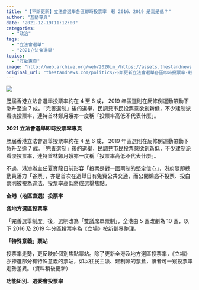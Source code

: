 ```yaml
---
title: "【不斷更新】立法會選舉各區即時投票率　較 2016、2019 是高是低？"
author: "互動專頁"
date: "2021-12-19T11:12:00"
categories:
  - "政治"
tags:
  - "立法會選舉"
  - "2021立法會選舉"
topics:
  - "互動專頁"
image: "http://web.archive.org/web/2020im_/https://assets.thestandnews.com/media/photos/20211219-10.png"
original_url: "thestandnews.com/politics/不斷更新立法會選舉各區即時投票率-較-20162019-是高是低"
---
```

![](http://web.archive.org/web/2020im_/https://assets.thestandnews.com/media/photos/20211219-10.png)

歷屆香港立法會選舉投票率約在 4 至 6 成， 2019 年區選則在反修例運動帶動下急升至逾 7 成。「完善選制」後的選舉，民調見市民投票意欲創新低，不少建制派看淡投票率，連特首林鄭月娥亦一度稱「投票率高低不代表什麼」。

 

**2021 立法會選舉即時投票率專頁**

歷屆香港立法會選舉投票率約在 4 至 6 成， 2019 年區選則在反修例運動帶動下急升至逾 7 成。「完善選制」後的選舉，民調見市民投票意欲創新低，不少建制派看淡投票率，連特首林鄭月娥亦一度稱「投票率高低不代表什麼」。

不過，港澳辦主任夏寶龍日前形容「投票是對一國兩制的堅定信心」，港府隨即總動員落力「谷票」，亦是首次在選舉日有免費公共交通，而公開煽惑不投票、投白票則被視為違法，投票率高低將成選舉焦點。

**全港（地區直選）投票率**

**各地方選區投票率**

「完善選舉制度」後，選制改為「雙議席單票制」，全港由 5 區改劃為 10 區，以下 2016 及 2019 年分區投票率為《立場》按新劃界整理。

**「特殊意義」票站**

投票率走勢，更反映於個別焦點票站。除了更新全港及地方選區投票率，《立場》亦揀選部分有特殊意義的票站，如以往民主派、建制派的票倉，讀者可一窺投票率走勢差異。（資料稍後更新）

**功能組別、選委會投票率**